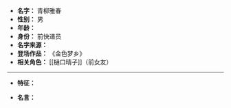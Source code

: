 
- **名字：** 青柳雅春
- **性别：** 男
- **年龄：** 
- **身份：** 前快递员
- **名字来源：** 
- **登场作品：** 《金色梦乡》
- **相关角色：** [[樋口晴子]]（前女友）

---

- **特征：** 

- **名言：** 